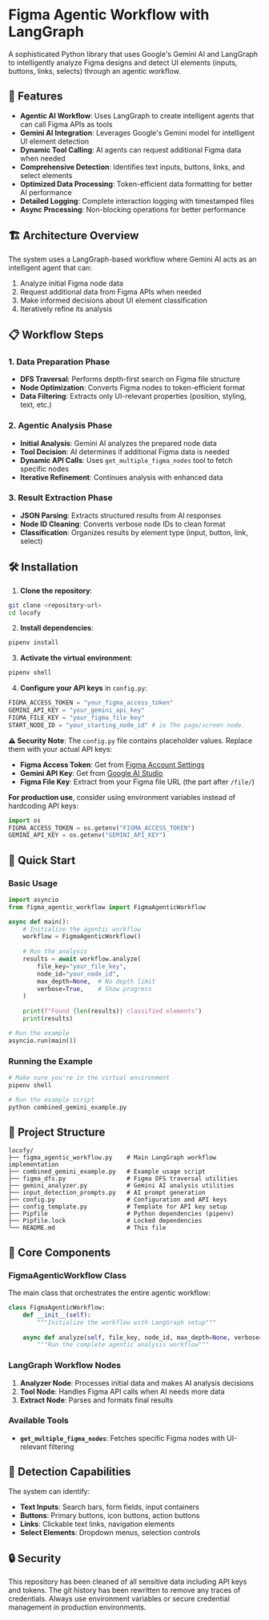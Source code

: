 # Figma Agentic Workflow with LangGraph

A sophisticated Python library that uses Google's Gemini AI and LangGraph to intelligently analyze Figma designs and detect UI elements (inputs, buttons, links, selects) through an agentic workflow.

## 🚀 Features

- **Agentic AI Workflow**: Uses LangGraph to create intelligent agents that can call Figma APIs as tools
- **Gemini AI Integration**: Leverages Google's Gemini model for intelligent UI element detection
- **Dynamic Tool Calling**: AI agents can request additional Figma data when needed
- **Comprehensive Detection**: Identifies text inputs, buttons, links, and select elements
- **Optimized Data Processing**: Token-efficient data formatting for better AI performance
- **Detailed Logging**: Complete interaction logging with timestamped files
- **Async Processing**: Non-blocking operations for better performance

## 🏗️ Architecture Overview

The system uses a LangGraph-based workflow where Gemini AI acts as an intelligent agent that can:
1. Analyze initial Figma node data
2. Request additional data from Figma APIs when needed
3. Make informed decisions about UI element classification
4. Iteratively refine its analysis

## 📋 Workflow Steps

### 1. **Data Preparation Phase**
- **DFS Traversal**: Performs depth-first search on Figma file structure
- **Node Optimization**: Converts Figma nodes to token-efficient format
- **Data Filtering**: Extracts only UI-relevant properties (position, styling, text, etc.)

### 2. **Agentic Analysis Phase**
- **Initial Analysis**: Gemini AI analyzes the prepared node data
- **Tool Decision**: AI determines if additional Figma data is needed
- **Dynamic API Calls**: Uses `get_multiple_figma_nodes` tool to fetch specific nodes
- **Iterative Refinement**: Continues analysis with enhanced data

### 3. **Result Extraction Phase**
- **JSON Parsing**: Extracts structured results from AI responses
- **Node ID Cleaning**: Converts verbose node IDs to clean format
- **Classification**: Organizes results by element type (input, button, link, select)

## 🛠️ Installation

1. **Clone the repository**:
```bash
git clone <repository-url>
cd locofy
```

2. **Install dependencies**:
```bash
pipenv install
```

3. **Activate the virtual environment**:
```bash
pipenv shell
```

4. **Configure your API keys** in `config.py`:
```python
FIGMA_ACCESS_TOKEN = "your_figma_access_token"
GEMINI_API_KEY = "your_gemini_api_key"
FIGMA_FILE_KEY = "your_figma_file_key"
START_NODE_ID = "your_starting_node_id" # ie The page/screen node.
```

**⚠️ Security Note**: The `config.py` file contains placeholder values. Replace them with your actual API keys:
- **Figma Access Token**: Get from [Figma Account Settings](https://www.figma.com/developers/api#access-tokens)
- **Gemini API Key**: Get from [Google AI Studio](https://makersuite.google.com/app/apikey)
- **Figma File Key**: Extract from your Figma file URL (the part after `/file/`)

**For production use**, consider using environment variables instead of hardcoding API keys:
```python
import os
FIGMA_ACCESS_TOKEN = os.getenv("FIGMA_ACCESS_TOKEN")
GEMINI_API_KEY = os.getenv("GEMINI_API_KEY")
```

## 🚀 Quick Start

### Basic Usage

```python
import asyncio
from figma_agentic_workflow import FigmaAgenticWorkflow

async def main():
    # Initialize the agentic workflow
    workflow = FigmaAgenticWorkflow()
    
    # Run the analysis
    results = await workflow.analyze(
        file_key="your_file_key",
        node_id="your_node_id",
        max_depth=None,  # No depth limit
        verbose=True,    # Show progress
    )
    
    print(f"Found {len(results)} classified elements")
    print(results)

# Run the example
asyncio.run(main())
```

### Running the Example

```bash
# Make sure you're in the virtual environment
pipenv shell

# Run the example script
python combined_gemini_example.py
```

## 📁 Project Structure

```
locofy/
├── figma_agentic_workflow.py    # Main LangGraph workflow implementation
├── combined_gemini_example.py   # Example usage script
├── figma_dfs.py                 # Figma DFS traversal utilities
├── gemini_analyzer.py           # Gemini AI analysis utilities
├── input_detection_prompts.py   # AI prompt generation
├── config.py                    # Configuration and API keys
├── config_template.py           # Template for API key setup
├── Pipfile                      # Python dependencies (pipenv)
├── Pipfile.lock                 # Locked dependencies
└── README.md                    # This file
```

## 🔧 Core Components

### FigmaAgenticWorkflow Class

The main class that orchestrates the entire agentic workflow:

```python
class FigmaAgenticWorkflow:
    def __init__(self):
        """Initialize the workflow with LangGraph setup"""
        
    async def analyze(self, file_key, node_id, max_depth=None, verbose=True):
        """Run the complete agentic analysis workflow"""
```

### LangGraph Workflow Nodes

1. **Analyzer Node**: Processes initial data and makes AI analysis decisions
2. **Tool Node**: Handles Figma API calls when AI needs more data
3. **Extract Node**: Parses and formats final results

### Available Tools

- **`get_multiple_figma_nodes`**: Fetches specific Figma nodes with UI-relevant filtering

## 🎯 Detection Capabilities

The system can identify:

- **Text Inputs**: Search bars, form fields, input containers
- **Buttons**: Primary buttons, icon buttons, action buttons
- **Links**: Clickable text links, navigation elements
- **Select Elements**: Dropdown menus, selection controls

## 🔒 Security

This repository has been cleaned of all sensitive data including API keys and tokens. The git history has been rewritten to remove any traces of credentials. Always use environment variables or secure credential management in production environments. 